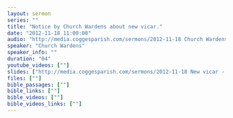 ```yaml
---
layout: sermon
series: ""
title: "Notice by Church Wardens about new vicar."
date: "2012-11-18 11:00:00"
audio: "http://media.coggesparish.com/sermons/2012-11-18 Church Wardens - Announcement.mp3"
speaker: "Church Wardens"
speaker_info: ""
duration: "04"
youtube_videos: [""]
slides: ["http://media.coggesparish.com/sermons/2012-11-18 New vicar - handout.pdf"]
files: [""]
bible_passages: [""]
bible_links: [""]
bible_videos: [""]
bible_videos_links: [""]
---
```

